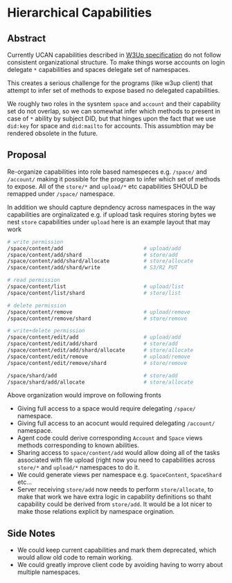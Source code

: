 # Hierarchical Capabilities

## Abstract

Currently UCAN capabilities described in [W3Up specification](https://github.com/web3-storage/specs) do not follow consistent organizational structure. To make things worse accounts on login delegate `*` capabilities and spaces delegate set of namespaces.

This creates a serious challenge for the programs (like w3up client) that attempt to infer set of methods to expose based no delegated capabilities.

We roughly two roles in the sysntem `space` and `account` and their capability set do not overlap, so we can somewhat infer which methods to present in case of `*` ability by subject DID, but that hinges upon the fact that we use `did:key` for space and `did:mailto` for accounts. This assumbtion may be rendered obsolete in the future.

## Proposal

Re-organize capabilities into role based namespeces e.g. `/space/` and `/account/` making it possible for the program to infer which set of methods to expose. All of the `store/*` and `upload/*` etc capabilities SHOULD be remapped under `/space/` namespace.

In addition we should capture depndency across namespaces in the way capabilities are orginalizated e.g. if upload task requires storing bytes we nest `store` capabilities under `upload` here is an example layout that may work


```sh
# write permission
/space/content/add                          # upload/add
/space/content/add/shard                    # store/add
/space/content/add/shard/allocate           # store/allocate
/space/content/add/shard/write              # S3/R2 PUT

# read permission
/space/content/list                         # upload/list
/space/content/list/shard                   # store/list

# delete permission
/space/content/remove                       # upload/remove
/space/content/remove/shard                 # store/remove

# write+delete permission
/space/content/edit/add                     # upload/add
/space/content/edit/add/shard               # store/add
/space/content/edit/add/shard/allocate      # store/allocate
/space/content/edit/remove                  # upload/remove
/space/content/edit/remove/shard            # store/remove

/space/shard/add                            # store/add
/space/shard/add/allocate                   # store/allocate
```

Above organization would improve on following fronts

- Giving full access to a space would require delegating `/space/` namespace.
- Giving full access to an acocunt would required delegating `/account/` namespace.
- Agent code could derive corresponding `Account` and `Space` views methods corresponding to known abilities.
- Sharing access to `space/content/add` would allow doing all of the tasks associated with file upload (right now you need to capabilities across `store/*` and `upload/*` namespaces to do it.
- We could generate views per namespace e.g. `SpaceContent`, `SpaceShard` etc...
- Server receiving `store/add` now needs to perform `store/allocate`, to make that work we have extra logic in capability definitions so thaht capability could be derived from `store/add`. It would be a lot nicer to make those relations explicit by namespace orgination.

## Side Notes

- We could keep current capabilities and mark them deprecated, which would allow old code to remain working.
- We could greatly improve client code by avoiding having to worry about multiple namespaces.

